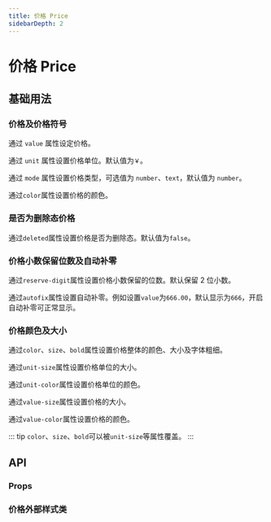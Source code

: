 ```yaml
---
title: 价格 Price
sidebarDepth: 2
---
```


# 价格 Price

## 基础用法

### 价格及价格符号

通过 `value` 属性设定价格。

通过 `unit` 属性设置价格单位。默认值为`￥`。

通过 `mode` 属性设置价格类型，可选值为 `number`、`text`，默认值为 `number`。

通过`color`属性设置价格的颜色。
<template><price-demos></price-demos></template>

### 是否为删除态价格

通过`deleted`属性设置价格是否为删除态。默认值为`false`。

<template><price-del-demos></price-del-demos></template>

### 价格小数保留位数及自动补零

通过`reserve-digit`属性设置价格小数保留的位数。默认保留 2 位小数。

通过`autofix`属性设置自动补零。例如设置`value`为`666.00`，默认显示为`666`，开启自动补零可正常显示。

<template><price-digit-demos></price-digit-demos></template>

### 价格颜色及大小

通过`color`、`size`、`bold`属性设置价格整体的颜色、大小及字体粗细。

通过`unit-size`属性设置价格单位的大小。

通过`unit-color`属性设置价格单位的颜色。

通过`value-size`属性设置价格的大小。

通过`value-color`属性设置价格的颜色。

::: tip
`color`、`size`、`bold`可以被`unit-size`等属性覆盖。
:::

<template><price-color-size-demos></price-color-size-demos></template>

## API

### Props

<template><price-props></price-props></template>

### 价格外部样式类

<template><price-custom-class></price-custom-class></template>
